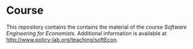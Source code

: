 # Course

This repository contains the contains the material of the course *Software Engineering for Economists*. Additional information is available at http://www.policy-lab.org/teaching/softEcon.
